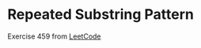 # Repeated Substring Pattern
Exercise 459 from [LeetCode](https://leetcode.com/problems/repeated-substring-pattern/description/)